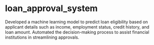 # loan_approval_system
Developed a machine learning model to predict loan eligibility based on applicant details such as income, employment status, credit history, and loan amount. Automated the decision-making process to assist financial institutions in streamlining approvals.
